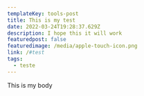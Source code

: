 ```yaml
---
templateKey: tools-post
title: This is my test
date: 2022-03-24T19:28:37.629Z
description: I hope this it will work
featuredpost: false
featuredimage: /media/apple-touch-icon.png
link: /#test
tags:
  - teste
---
```


This is my body
